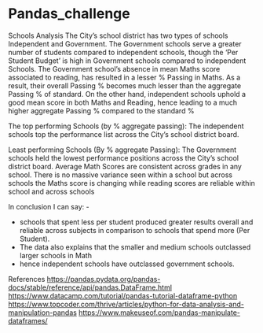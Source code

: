 # Pandas_challenge
Schools Analysis
The City’s school district has two types of schools Independent and Government. The Government schools serve a greater number of students compared to independent schools, though the ‘Per Student Budget’ is high in Government schools compared to independent Schools.
The Government school’s absence in mean Maths score associated to reading, has resulted in a lesser % Passing in Maths. As a result, their overall Passing % becomes much lesser than the aggregate Passing % of standard.
On the other hand, independent schools uphold a good mean score in both Maths and Reading, hence leading to a much higher aggregate Passing % compared to the standard %

The top performing Schools (by % aggregate passing): The independent schools top the performance list across the City’s school district board. 

Least performing Schools (By % aggregate Passing): The Government schools held the lowest performance positions across the City’s school district board.
Average Math Scores are consistent across grades in any school. There is no massive variance seen within a school but across schools the Maths score is changing while reading scores are reliable within school and across schools


In conclusion I can say: - 
 - schools that spent less per student produced greater results overall and reliable across subjects in   comparison to schools that spend more (Per Student). 
 - The data also explains that the smaller and medium schools outclassed larger schools in Math 
 - hence independent schools have outclassed government schools.
   
References
https://pandas.pydata.org/pandas-docs/stable/reference/api/pandas.DataFrame.html
https://www.datacamp.com/tutorial/pandas-tutorial-dataframe-python
https://www.topcoder.com/thrive/articles/python-for-data-analysis-and-manipulation-pandas
https://www.makeuseof.com/pandas-manipulate-dataframes/
